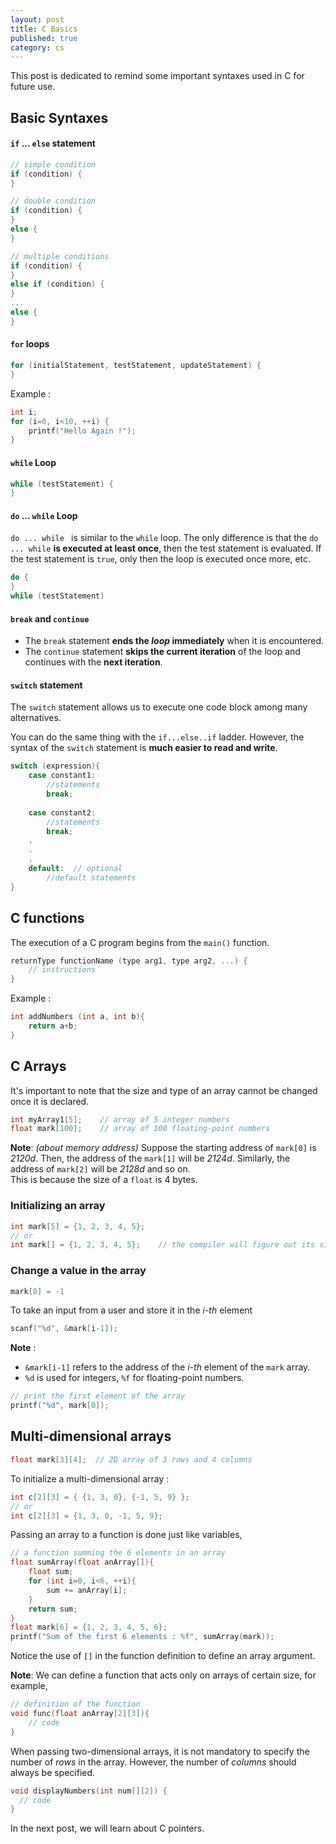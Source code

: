 ```yaml
---
layout: post
title: C Basics
published: true
category: cs
---
```

This post is dedicated to remind some important syntaxes used in C for future use. 

## Basic Syntaxes 

#### `if` ... `else` statement 
```c 
// simple condition
if (condition) {
}  

// double condition 
if (condition) {
}  
else {
}

// multiple conditions
if (condition) {
}  
else if (condition) {
}
...
else {
}
```


#### `for` loops

```c
for (initialStatement, testStatement, updateStatement) {
}
```
Example : 
```c
int i;
for (i=0, i<10, ++i) {
	printf("Hello Again !");
}
```


#### `while` Loop
```c
while (testStatement) {
}
```


#### `do` ... `while` Loop
`do ... while ` is similar to the `while` loop. The only difference is that the `do ... while` __is executed at least once__, then the test statement is evaluated. 
If the test statement is `true`, only then the loop is executed once more, etc. 
```c
do {
}
while (testStatement)
```


#### `break` and `continue `
* The `break` statement __ends the _loop_ immediately__ when it is encountered.
* The `continue` statement __skips the current iteration__ of the loop and continues with the __next iteration__.


#### `switch` statement

The `switch` statement allows us to execute one code block among many alternatives.

You can do the same thing with the  `if...else..if`  ladder. However, the syntax of the  `switch`  statement is __much easier to read and write__.
```c
switch (expression){
	case constant1:
		//statements
		break;
	
	case constant2:
		//statements
		break;
	.
	.
	.
	default:  // optional
		//default statements 
}
```


## C functions
The execution of a C program begins from the  `main()`  function.
```c
returnType functionName (type arg1, type arg2, ...) {
	// instructions
}
```
Example : 
```c
int addNumbers (int a, int b){
	return a+b;
}
```



## C Arrays
It's important to note that the size and type of an array cannot be changed once it is declared.
```c
int myArray1[5];    // array of 5 integer numbers
float mark[100];    // array of 100 floating-point numbers
```

__Note__: _(about memory address)_
Suppose the starting address of  `mark[0]`  is  *2120d*. Then, the address of the  `mark[1]`  will be  *2124d*. Similarly, the address of  `mark[2]`  will be  *2128d*  and so on.  
This is because the size of a  `float`  is 4 bytes.


### Initializing an array
```c
int mark[5] = {1, 2, 3, 4, 5};
// or 
int mark[] = {1, 2, 3, 4, 5};    // the compiler will figure out its size
```


### Change a value in the array
```c
mark[0] = -1
```
To take an input from a user and store it in the _i-th_ element
```c
scanf("%d", &mark[i-1]);
```


__Note__ : 
* `&mark[i-1]` refers to the address of the _i-th_ element of the `mark` array. 
*  `%d` is used for integers, `%f` for floating-point numbers. 


```c
// print the first element of the array
printf("%d", mark[0]);
```


## Multi-dimensional arrays
```c
float mark[3][4];  // 2D array of 3 rows and 4 columns
```
To initialize a multi-dimensional array : 
```c
int c[2][3] = { {1, 3, 0}, {-1, 5, 9} };
// or 
int c[2][3] = {1, 3, 0, -1, 5, 9};
```

Passing an array to a function is done just like variables,

```c
// a function summing the 6 elements in an array 
float sumArray(float anArray[]){    
	float sum;
	for (int i=0, i<6, ++i){
		sum += anArray[i];
	}
	return sum;
}
float mark[6] = {1, 2, 3, 4, 5, 6};
printf("Sum of the first 6 elements : %f", sumArray(mark));
```


Notice the use of `[]` in the function definition to define an array argument.


__Note__: We can define a function that acts only on arrays of certain size, for example,


```c
// definition of the function 
void func(float anArray[2][3]){
	// code 
}
```
When passing two-dimensional arrays, it is not mandatory to specify the number of _rows_ in the array. However, the number of _columns_ should always be specified.
```c
void displayNumbers(int num[][2]) {
  // code
}
```

In the next post, we will learn about C pointers. 
